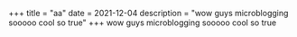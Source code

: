 +++
title = "aa"
date = 2021-12-04
description = "wow guys microblogging sooooo cool so true"
+++
wow guys microblogging sooooo cool so true